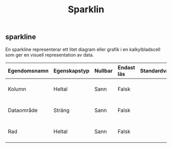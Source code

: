 ﻿---
title: Sparklin
second_title: Aspose.Cells Cloud Documen
type: docs
url: /sv/specification/model/sparkline/
description: "Aspose.Cells Molnmodellspecifikation: Sparkline. Hantera enkelt Excel och andra kalkylarksdokument med funktioner som att öppna, generera, redigera, dela, slå samman, jämföra och konvertera"
kwords: Excel, Office, Kalkylblad, Cloud REST API, Sparkline
weight: 50
---
## **sparkline**

 En sparkline representerar ett litet diagram eller grafik i en kalkylbladscell som ger en visuell representation av data.

| Egendomsnamn| Egenskapstyp| Nullbar| Endast läs| Standardvärde| Beskrivning|
|:- |:- |:- |:- |:- |:- |
| Kolumn| Heltal| Sann| Falsk|| Hämtar kolumnindex för sparkline.|
| Dataområde| Sträng| Sann| Falsk|| Representerar dataintervallet för sparkline.|
| Rad| Heltal| Sann| Falsk|| Hämtar radindex för sparkline.|

